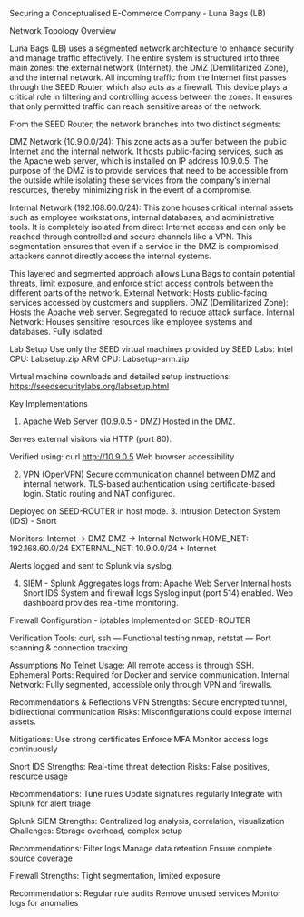 Securing a Conceptualised E-Commerce Company - Luna Bags (LB)

Network Topology Overview

Luna Bags (LB) uses a segmented network architecture to enhance security and manage traffic effectively. The entire system is structured into three main zones: the external network (Internet), the DMZ (Demilitarized Zone), and the internal network.
All incoming traffic from the Internet first passes through the SEED Router, which also acts as a firewall. This device plays a critical role in filtering and controlling access between the zones. It ensures that only permitted traffic can reach sensitive areas of the network.

From the SEED Router, the network branches into two distinct segments:

DMZ Network (10.9.0.0/24):
This zone acts as a buffer between the public Internet and the internal network. It hosts public-facing services, such as the Apache web server, which is installed on IP address 10.9.0.5. The purpose of the DMZ is to provide services that need to be accessible from the outside while isolating these services from the company’s internal resources, thereby minimizing risk in the event of a compromise.

Internal Network (192.168.60.0/24):
This zone houses critical internal assets such as employee workstations, internal databases, and administrative tools. It is completely isolated from direct Internet access and can only be reached through controlled and secure channels like a VPN. This segmentation ensures that even if a service in the DMZ is compromised, attackers cannot directly access the internal systems.

This layered and segmented approach allows Luna Bags to contain potential threats, limit exposure, and enforce strict access controls between the different parts of the network. 
External Network: Hosts public-facing services accessed by customers and suppliers.
DMZ (Demilitarized Zone): Hosts the Apache web server. Segregated to reduce attack surface.
Internal Network: Houses sensitive resources like employee systems and databases. Fully isolated.

Lab Setup
Use only the SEED virtual machines provided by SEED Labs:
Intel CPU: Labsetup.zip
ARM CPU: Labsetup-arm.zip

Virtual machine downloads and detailed setup instructions:
https://seedsecuritylabs.org/labsetup.html

Key Implementations
1. Apache Web Server (10.9.0.5 - DMZ)
Hosted in the DMZ.

Serves external visitors via HTTP (port 80).

Verified using:
curl http://10.9.0.5
Web browser accessibility

2. VPN (OpenVPN)
Secure communication channel between DMZ and internal network.
TLS-based authentication using certificate-based login.
Static routing and NAT configured.

Deployed on SEED-ROUTER in host mode.
3. Intrusion Detection System (IDS) - Snort

Monitors:
Internet → DMZ
DMZ → Internal Network
HOME_NET: 192.168.60.0/24
EXTERNAL_NET: 10.9.0.0/24 + Internet

Alerts logged and sent to Splunk via syslog.

4. SIEM - Splunk
Aggregates logs from:
Apache Web Server
Internal hosts
Snort IDS
System and firewall logs
Syslog input (port 514) enabled.
Web dashboard provides real-time monitoring.

Firewall Configuration - iptables
Implemented on SEED-ROUTER

Verification Tools:
curl, ssh — Functional testing
nmap, netstat — Port scanning & connection tracking

Assumptions
No Telnet Usage: All remote access is through SSH.
Ephemeral Ports: Required for Docker and service communication.
Internal Network: Fully segmented, accessible only through VPN and firewalls.

Recommendations & Reflections
VPN
Strengths: Secure encrypted tunnel, bidirectional communication
Risks: Misconfigurations could expose internal assets.

Mitigations:
Use strong certificates
Enforce MFA
Monitor access logs continuously

Snort IDS
Strengths: Real-time threat detection
Risks: False positives, resource usage

Recommendations:
Tune rules
Update signatures regularly
Integrate with Splunk for alert triage

Splunk SIEM
Strengths: Centralized log analysis, correlation, visualization
Challenges: Storage overhead, complex setup

Recommendations:
Filter logs
Manage data retention
Ensure complete source coverage

Firewall
Strengths: Tight segmentation, limited exposure

Recommendations:
Regular rule audits
Remove unused services
Monitor logs for anomalies



